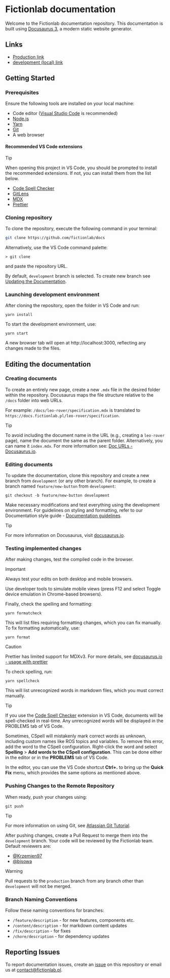 # Fictionlab documentation

Welcome to the Fictionlab documentation repository. This documentation is built
using [Docusaurus 3](https://docusaurus.io/), a modern static website generator.

## Links

- [Production link](http://docs.fictionlab.pl)
- [development (local) link](http://localhost:3000)

## Getting Started

### Prerequisites

Ensure the following tools are installed on your local machine:

- Code editor ([Visual Studio Code](https://code.visualstudio.com/) is
  recommended)
- [Node.js](https://nodejs.org/en/)
- [Yarn](https://classic.yarnpkg.com/en/)
- [Git](https://git-scm.com/)
- A web browser

#### Recommended VS Code extensions

<!-- prettier-ignore -->
> [!TIP]
> When opening this project in VS Code, you should be prompted to install the recommended extensions. If not, you can install them from the list below.

- [Code Spell Checker](https://marketplace.visualstudio.com/items?itemName=streetsidesoftware.code-spell-checker)
- [GitLens](https://marketplace.visualstudio.com/items?itemName=eamodio.gitlens)
- [MDX](https://marketplace.visualstudio.com/items?itemName=unifiedjs.vscode-mdx)
- [Prettier](https://marketplace.visualstudio.com/items?itemName=esbenp.prettier-vscode)

### Cloning repository

To clone the repository, execute the following command in your terminal:

```sh
git clone https://github.com/fictionlab/docs
```

Alternatively, use the VS Code command palette:

```
> git clone
```

and paste the repository URL.

By default, `development` branch is selected. To create new branch see
[Updating the Documentation](#updating-the-documentation).

### Launching development environment

After cloning the repository, open the folder in VS Code and run:

```
yarn install
```

To start the development environment, use:

```
yarn start
```

A new browser tab will open at http://localhost:3000, reflecting any changes
made to the files.

## Editing the documentation

### Creating documents

To create an entirely new page, create a new `.mdx` file in the desired folder
within the repository. Docusaurus maps the file structure relative to the
`/docs` folder into web URLs.

For example: `/docs/leo-rover/specification.mdx` is translated to
`https://docs.fictionlab.pl/leo-rover/specification`.

<!-- prettier-ignore -->
> [!TIP]
> To avoid including the document name in the URL (e.g., creating a `leo-rover` page), name the document the same as the parent folder.
> Alternatively, you can name it `index.mdx`. For more information see: [Doc URLs - Docusaurus.io](https://docusaurus.io/docs/create-doc#doc-urls).

### Editing documents

To update the documentation, clone this repository and create a new branch from
`development` (or any other branch). For example, to create a branch named
`feature/new-button` from `development`:

```
git checkout -b feature/new-button development
```

Make necessary modifications and test everything using the development
environment. For guidelines on styling and formatting, refer to our
Documentation style guide -
[Documentation guidelines](https://docs.fictionlab.pl/guidelines).

<!-- prettier-ignore -->
> [!TIP]
> For more information on Docusaurus, visit [docusaurus.io](https://docusaurus.io/docs).

### Testing implemented changes

After making changes, test the compiled code in the browser.

<!-- prettier-ignore -->
> [!IMPORTANT]
> Always test your edits on both desktop and mobile browsers.
>
> Use developer tools to simulate mobile views (press F12 and select Toggle device emulation in Chrome-based browsers).

Finally, check the spelling and formatting:

```
yarn formatcheck
```

This will list files requiring formatting changes, which you can fix manually.
To fix formatting automatically, use:

```
yarn format
```

<!-- prettier-ignore -->
> [!CAUTION]
> Prettier has limited support for MDXv3. For more details, see [docusaurus.io - usage with prettier](https://docusaurus.io/docs/markdown-features/admonitions#usage-with-prettier)

To check spelling, run:

```
yarn spellcheck
```

This will list unrecognized words in markdown files, which you must correct
manually.

<!-- prettier-ignore -->
> [!TIP]
> If you use the [Code Spell Checker](https://marketplace.visualstudio.com/items?itemName=streetsidesoftware.code-spell-checker)
> extension in VS Code, documents will be spell-checked in real-time. Any unrecognized words will be displayed in the PROBLEMS tab of VS Code.

Sometimes, CSpell will mistakenly mark correct words as unknown, including
custom names like ROS topics and variables. To remove this error, add the word
to the CSpell configuration. Right-click the word and select **Spelling** >
**Add words to the CSpell configuration**. This can be done either in the editor
or in the **PROBLEMS** tab of VS Code.

In the editor, you can use the VS Code shortcut **Ctrl+.** to bring up the
**Quick Fix** menu, which provides the same options as mentioned above.

### Pushing Changes to the Remote Repository

When ready, push your changes using:

```
git push
```

<!-- prettier-ignore -->
> [!TIP]
> For more information on using Git, see [Atlassian Git Tutorial](https://www.atlassian.com/git).

After pushing changes, create a Pull Request to merge them into the
`development` branch. Your code will be reviewed by the Fictionlab team. Default
reviewers are:

- [@Krzemien97](https://github.com/Krzemien97)
- [@bjsowa](https://github.com/bjsowa)

<!-- prettier-ignore -->
> [!WARNING]
> Pull requests to the `production` branch from any branch other than `development` will not be merged.

### Branch Naming Conventions

Follow these naming conventions for branches:

- `/feature/description` - for new features, components etc.
- `/content/description` - for markdown content updates
- `/fix/description` - for fixes
- `/chore/description` - for dependency updates

## Reporting Issues

To report documentation issues, create an
[issue](https://github.com/fictionlab/docs/issues) on this repository or email
us at contact@fictionlab.pl.
